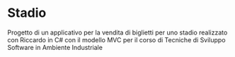 # Stadio

Progetto di un applicativo per la vendita di biglietti per uno stadio realizzato con Riccardo in C# con il modello MVC per il corso di Tecniche di Sviluppo Software in Ambiente Industriale
